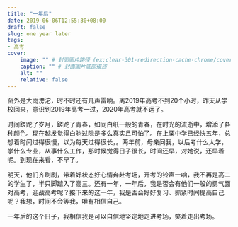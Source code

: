 ```yaml
---
title: "一年后"
date: 2019-06-06T12:55:30+08:00
draft: false
slug: one year later
tags:
- 高考
cover:
    image: "" # 封面圖片路径 (ex:clear-301-redirection-cache-chrome/cover.jpg)
    caption: "" # 封面圖片底部描述
    alt: ""
    relative: false
---
```

窗外是大雨滂沱，时不时还有几声雷响。离2019年高考不到20个小时，昨天从学校回来，意识到2019年高考一过，2020年高考就不远了。

时间蹉跎了岁月，蹉跎了青春，如同白纸一般的青春，在时光的流逝中，增添了各种颜色。现在越发觉得白驹过隙是多么真实且可怕了。在上栗中学已经快五年，总想着时间过得很慢，以为每天过得很长，。两年前，母亲问我，以后考什么大学，学什么专业，从事什么工作，那时候觉得日子很长，时间还早，对她说，还早着呢。到现在来看，不早了。

明天，他们齐刷刷，带着好状态好心情奔赴考场，开考的铃声一响，我不再是高二的学生了，半只脚踏入了高三。还有一年，一年后，我是否会有他们一般的勇气面对高考，迎战高考呢？接下来的这一年，我是否会好好复习、抓紧时间提高自己呢？我想，时间不会等我，唯有相信自己。

一年后的这个日子，我相信我是可以自信地坚定地走进考场，笑着走出考场。
